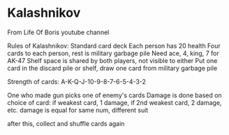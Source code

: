 # Kalashnikov
From Life Of Boris youtube channel

Rules of Kalashnikov:
Standard card deck
Each person has 20 health
Four cards to each person, rest is military garbage pile
Need ace, 4, king, 7 for AK-47
Shelf space is shared by both players, not visible to either
Put one card in the discard pile or shelf, draw one card from military garbage pile

Strength of cards: A-K-Q-J-10-9-8-7-6-5-4-3-2

One who made gun picks one of enemy's cards
Damage is done based on choice of card:
if weakest card, 1 damage, if 2nd weakest card, 2 damage, etc.
damage is equal for same num, different suit

after this, collect and shuffle cards again
